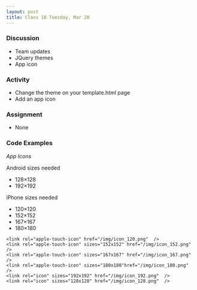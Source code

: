 ```yaml
---
layout: post
title: Class 18 Tuesday, Mar 20
---
```


### Discussion

* Team updates
* JQuery themes
* App icon

### Activity

* Change the theme on your template.html page
* Add an app icon

### Assignment

* None

### Code Examples ###

*App Icons*

Android sizes needed
* 128×128
* 192×192

iPhone sizes needed
* 120×120
* 152×152
* 167×167
* 180×180

```
<link rel="apple-touch-icon" href="/img/icon_120.png"  />
<link rel="apple-touch-icon" sizes="152x152" href="/img/icon_152.png"  />
<link rel="apple-touch-icon" sizes="167x167" href="/img/icon_167.png"  />
<link rel="apple-touch-icon" sizes="180x180"href="/img/icon_180.png"  />
<link rel="icon" sizes="192x192" href="/img/icon_192.png"  />
<link rel="icon" sizes="128x128" href="/img/icon_128.png"  />
```
